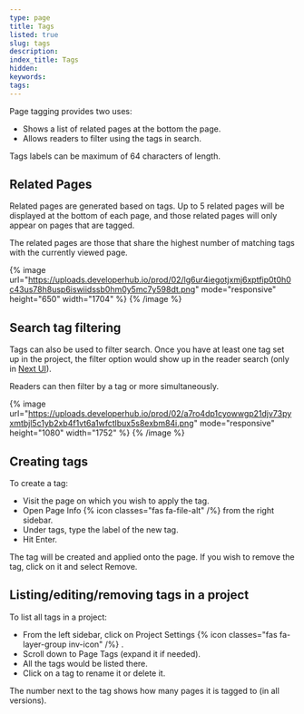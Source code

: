 ```yaml
---
type: page
title: Tags
listed: true
slug: tags
description: 
index_title: Tags
hidden: 
keywords: 
tags: 
---
```


Page tagging provides two uses:

- Shows a list of related pages at the bottom the page.
- Allows readers to filter using the tags in search.

Tags labels can be maximum of 64 characters of length.

## Related Pages

Related pages are generated based on tags. Up to 5 related pages will be displayed at the bottom of each page, and those related pages will only appear on pages that are tagged.

The related pages are those that share the highest number of matching tags with the currently viewed page.

{% image url="https://uploads.developerhub.io/prod/02/lg6ur4iegotjxmj6xptfip0t0h0c43us78h8usp6iswiidssb0hm0y5mc7y598dt.png" mode="responsive" height="650" width="1704" %}
{% /image %}

## Search tag filtering

Tags can also be used to filter search. Once you have at least one tag set up in the project, the filter option would show up in the reader search (only in [Next UI](/support-center/customising-visuals#next-ui)).

Readers can then filter by a tag or more simultaneously.

{% image url="https://uploads.developerhub.io/prod/02/a7ro4dp1cyowwgp21djv73pyxmtbjl5c1yb2xb4f1vt6a1wfctlbux5s8exbm84i.png" mode="responsive" height="1080" width="1752" %}
{% /image %}

## Creating tags

To create a tag:

- Visit the page on which you wish to apply the tag.
- Open Page Info {% icon classes="fas fa-file-alt" /%} from the right sidebar.
- Under tags, type the label of the new tag.
- Hit Enter.

The tag will be created and applied onto the page. If you wish to remove the tag, click on it and select Remove.

## Listing/editing/removing tags in a project

To list all tags in a project:

- From the left sidebar, click on Project Settings {% icon classes="fas fa-layer-group inv-icon" /%} .
- Scroll down to Page Tags (expand it if needed).
- All the tags would be listed there.
- Click on a tag to rename it or delete it.

The number next to the tag shows how many pages it is tagged to (in all versions).